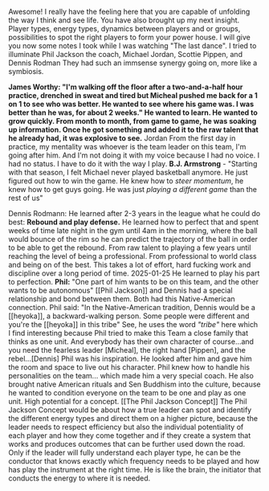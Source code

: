 Awesome! I really have the feeling here that you are capable of unfolding the way I think and see life. You have also brought up my next insight. Player types, energy types, dynamics between players and or groups, possibilities to spot the right players to form your power house. I will give you now some notes I took while I was watching "The last dance". I tried to illuminate Phil Jackson the coach, Michael Jordan, Scottie Pippen, and Dennis Rodman They had such an immsense synergy going on, more like a symbiosis.

**James Worthy: "I'm walking off the floor after a two-and-a-half hour practice, drenched in sweat and tired but Micheal pushed me back for a 1 on 1 to see who was better. He wanted to see where his game was. I was better than he was, for about 2 weeks." He wanted to learn. He wanted to grow quickly. From month to month, from game to game, he was soaking up information. Once he got something and added it to the raw talent that he already had, it was explosive to see.** Jordan From the first day in practice, my mentality was whoever is the team leader on this team, I'm going after him. And I'm not doing it with my voice because I had no voice. I had no status. I have to do it with the way I play. **B.J. Armstrong** - "Starting with that season, I felt Michael never played basketball anymore. He just figured out how to win the game. He knew how to _steer momentum_, he knew how to get guys going. He was just _playing a different game_ than the rest of us"

Dennis Rodmann: He learned after 2-3 years in the league what he could do best: **Rebound and play defense.** He learned how to perfect that and spent weeks of time late night in the gym until 4am in the morning, where the ball would bounce of the rim so he can predict the trajectory of the ball in order to be able to get the rebound. From raw talent to playing a few years until reaching the level of being a professional. From professional to world class and being on of the best. This takes a lot of effort, hard fucking work and discipline over a long period of time. 2025-01-25 He learned to play his part to perfection. **Phil:** "One part of him wants to be on this team, and the other wants to be autonomous" [[Phil Jackson]] and Dennis had a special relationship and bond between them. Both had this Native-American connection. Phil said: "In the Native-American tradition, Dennis would be a [[heyoka]], a backward-walking person. Some people were different and you're the [[heyoka]] in this tribe" See, he uses the word _"tribe"_ here which I find interesting because Phil tried to make this Team a close family that thinks as one unit. And everybody has their own character of course...and you need the fearless leader [Micheal], the right hand [Pippen], and the rebel...[Dennis] Phil was his inspiration. He looked after him and gave him the room and space to live out his character. Phil knew how to handle his personalities on the team... which made him a very special coach. He also brought native American rituals and Sen Buddhism into the culture, because he wanted to condition everyone on the team to be one and play as one unit. High potential for a concept. [[The Phil Jackson Concept]] The Phil Jackson Concept would be about how a true leader can spot and identify the different energy types and direct them on a higher picture, because the leader needs to respect efficiency but also the individual potentiality of each player and how they come together and if they create a system that works and produces outcomes that can be further used down the road. Only if the leader will fully understand each player type, he can be the conductor that knows exactly which frequency needs to be played and how has play the instrument at the right time. He is like the brain, the initiator that conducts the energy to where it is needed.